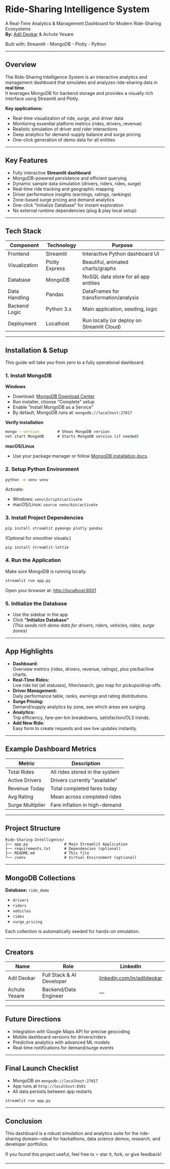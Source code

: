 # Ride-Sharing Intelligence System

A Real-Time Analytics & Management Dashboard for Modern Ride-Sharing Ecosystems  
**By:** [Adil Deokar](https://www.linkedin.com/in/adildeokar) & Achute Yesare   

Built with: Streamlit -  MongoDB -  Plotly -  Python

***

## Overview

The Ride-Sharing Intelligence System is an interactive analytics and management dashboard that simulates and analyzes ride-sharing data in **real time**.  
It leverages MongoDB for backend storage and provides a visually rich interface using Streamlit and Plotly.

**Key applications:**
- Real-time visualization of ride, surge, and driver data
- Monitoring essential platform metrics (rides, drivers, revenue)
- Realistic simulation of driver and rider interactions
- Deep analytics for demand-supply balance and surge pricing
- One-click generation of demo data for all entities

***

## Key Features

- Fully interactive **Streamlit dashboard**
- MongoDB-powered persistence and efficient querying
- Dynamic sample data simulation (drivers, riders, rides, surge)
- Real-time ride tracking and geographic mapping
- Driver performance insights (earnings, ratings, rankings)
- Zone-based surge pricing and demand analytics
- One-click "Initialize Database" for instant exploration
- No external runtime dependencies (plug & play local setup)

***

## Tech Stack

| Component      | Technology         | Purpose                                 |
| -------------- | ----------------- | --------------------------------------- |
| Frontend       | Streamlit         | Interactive Python dashboard UI         |
| Visualization  | Plotly Express    | Beautiful, animated charts/graphs       |
| Database       | MongoDB           | NoSQL data store for all app entities   |
| Data Handling  | Pandas            | DataFrames for transformation/analysis  |
| Backend Logic  | Python 3.x        | Main application, seeding, logic        |
| Deployment     | Localhost         | Run locally (or deploy on Streamlit Cloud) |

***

## Installation & Setup

This guide will take you from zero to a fully operational dashboard.

### 1. Install MongoDB

**Windows**
- Download: [MongoDB Download Center](https://www.mongodb.com/try/download/community)
- Run installer, choose "Complete" setup
- Enable "Install MongoDB as a Service"
- By default, MongoDB runs at: `mongodb://localhost:27017`

**Verify installation**
```cmd
mongo --version        # Shows MongoDB version
net start MongoDB      # Starts MongoDB service (if needed)
```

**macOS/Linux**
- Use your package manager or follow [MongoDB installation docs](https://docs.mongodb.com/manual/installation/).

### 2. Setup Python Environment

```bash
python -m venv venv
```
Activate:
- Windows: `venv\Scripts\activate`
- macOS/Linux: `source venv/bin/activate`

### 3. Install Project Dependencies

```bash
pip install streamlit pymongo plotly pandas
```
(Optional for smoother visuals:)
```bash
pip install streamlit-lottie
```

### 4. Run the Application

Make sure MongoDB is running locally.
```bash
streamlit run app.py
```
Open your browser at: [http://localhost:8501](http://localhost:8501/)

### 5. Initialize the Database

- Use the sidebar in the app
- Click **"Initialize Database"**  
  *(This seeds rich demo data for drivers, riders, vehicles, rides, surge zones)*

***

## App Highlights

- **Dashboard:**  
  Overview metrics (rides, drivers, revenue, ratings), plus pie/bar/line charts.
- **Real-Time Rides:**  
  Live ride list (all statuses), filter/search, geo map for pickups/drop-offs.
- **Driver Management:**  
  Daily performance table, ranks, earnings and rating distributions.
- **Surge Pricing:**  
  Demand/supply analytics by zone, see which areas are surging.
- **Analytics:**  
  Trip efficiency, fare-per-km breakdowns, satisfaction/OLS trends.
- **Add New Ride:**  
  Easy form to create requests and see live updates instantly.

***

## Example Dashboard Metrics

| Metric          | Description                     |
| --------------  | ------------------------------ |
| Total Rides     | All rides stored in the system  |
| Active Drivers  | Drivers currently "available"   |
| Revenue Today   | Total completed fares today     |
| Avg Rating      | Mean across completed rides     |
| Surge Multiplier| Fare inflation in high-demand   |

***

## Project Structure

```
Ride-Sharing-Intelligence/
├── app.py                # Main Streamlit Application
├── requirements.txt      # Dependencies (optional)
├── README.md             # This file
└── /venv                 # Virtual Environment (optional)
```

***

## MongoDB Collections

**Database:** `ride_demo`

- `drivers`
- `riders`
- `vehicles`
- `rides`
- `surge_pricing`

Each collection is automatically seeded for hands-on simulation.

***

## Creators

| Name            | Role                         | LinkedIn                                    |
| --------------- | --------------------------- | ------------------------------------------- |
| Adil Deokar     | Full Stack & AI Developer   | [linkedin.com/in/adildeokar](https://www.linkedin.com/in/adildeokar) |
| Achute Yesare   | Backend/Data Engineer       | —                                           |

***

## Future Directions

- Integration with Google Maps API for precise geocoding
- Mobile dashboard versions for drivers/riders
- Predictive analytics with advanced ML models
- Real-time notifications for demand/surge events

***

## Final Launch Checklist

- MongoDB on `mongodb://localhost:27017`
- App runs at `http://localhost:8501`
- All data persists between app restarts

```bash
streamlit run app.py
```

***

## Conclusion

This dashboard is a robust simulation and analytics suite for the ride-sharing domain—ideal for hackathons, data science demos, research, and developer portfolios.

If you found this project useful, feel free to ⭐ star it, fork, or give feedback!

***

[//]: # (End of README.md)
